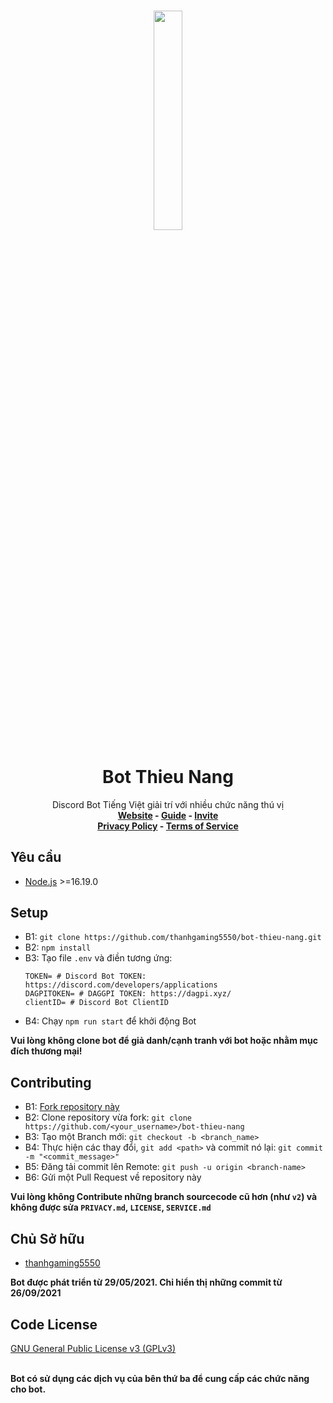 <h3 align="center">
<img height=30% width=30% src="https://user-images.githubusercontent.com/62001770/210061220-b0fe32ab-9cc0-4f2d-92a7-4dec31c25cf1.png"></img>
</h3>
<h1 align="center">Bot Thieu Nang</h1>
<p align="center">Discord Bot Tiếng Việt giải trí với nhiều chức năng thú vị
<br>
<b><a href="https://botthieunang.blogspot.com/">Website</a> - <a href="https://thanhgaming5550.gitbook.io/bot-thieu-nang-guide/">Guide</a> - <a href="https://top.gg/bot/848103224854315018/invite">Invite</a></b>
<br>
<b><a href="https://github.com/thanhgaming5550/bot-thieu-nang/blob/v3/PRIVACY.md">Privacy Policy</a> - <a href="https://github.com/thanhgaming5550/bot-thieu-nang/blob/v3/SERVICE.md">Terms of Service</a></b>
</p>

## Yêu cầu
- <a href="https://nodejs.dev/en/download/">Node.js</a> >=16.19.0
## Setup
- B1: ```git clone https://github.com/thanhgaming5550/bot-thieu-nang.git ```
- B2: ```npm install```
- B3: Tạo file `.env` và điền tương ứng: 
    ```env
    TOKEN= # Discord Bot TOKEN: https://discord.com/developers/applications
    DAGPITOKEN= # DAGGPI TOKEN: https://dagpi.xyz/
    clientID= # Discord Bot ClientID
    ```
- B4: Chạy `npm run start` để khởi động Bot

**Vui lòng không clone bot để giả danh/cạnh tranh với bot hoặc nhằm mục đích thương mại!**

## Contributing
- B1: [Fork repository này](https://github.com/thanhgaming5550/bot-thieu-nang/fork)
- B2: Clone repository vừa fork: `git clone https://github.com/<your_username>/bot-thieu-nang`
- B3: Tạo một Branch mới: `git checkout -b <branch_name>`
- B4: Thực hiện các thay đổi, `git add <path>` và commit nó lại: `git commit -m "<commit_message>"`
- B5: Đăng tải commit lên Remote: `git push -u origin <branch-name>`
- B6: Gửi một Pull Request về repository này

**Vui lòng không Contribute những branch sourcecode cũ hơn (như `v2`) và không được sửa `PRIVACY.md`, `LICENSE`, `SERVICE.md`**
## Chủ Sở hữu
- [thanhgaming5550](https://github.com/thanhgaming5550)

**Bot được phát triển từ 29/05/2021. Chỉ hiển thị những commit từ 26/09/2021**

## Code License
[GNU General Public License v3 (GPLv3)](https://github.com/thanhgaming5550/bot-thieu-nang/blob/v3/LICENSE)
<br><br>

**Bot có sử dụng các dịch vụ của bên thứ ba để cung cấp các chức năng cho bot.**
